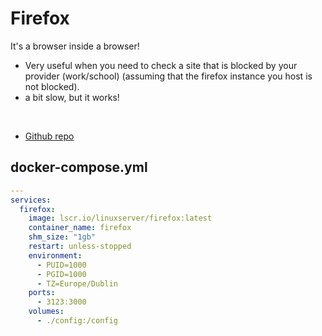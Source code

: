 # Firefox
It's a browser inside a browser!

- Very useful when you need to check a site that is blocked by your provider (work/school) (assuming that the firefox instance you host is not blocked).
- a bit slow, but it works!

<br>

- [Github repo](https://github.com/linuxserver/docker-firefox)


## docker-compose.yml
```yml
---
services:
  firefox:
    image: lscr.io/linuxserver/firefox:latest
    container_name: firefox
    shm_size: "1gb"
    restart: unless-stopped
    environment:
      - PUID=1000
      - PGID=1000
      - TZ=Europe/Dublin
    ports:
      - 3123:3000
    volumes:
      - ./config:/config
```
